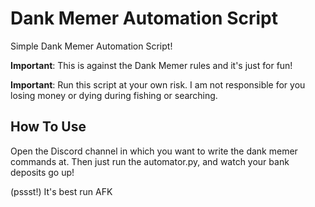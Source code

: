 # Dank Memer Automation Script
Simple Dank Memer Automation Script!

**Important**: This is against the Dank Memer rules and it's just for fun!

**Important**: Run this script at your own risk. I am not responsible for you losing money or dying during fishing or searching.

## How To Use
Open the Discord channel in which you want to write the dank memer commands at. Then just run the automator.py, and watch your bank deposits go up!

(pssst!) It's best run AFK
